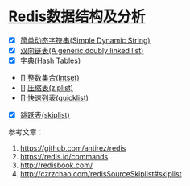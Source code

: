 # [Redis数据结构及分析](https://github.com/antirez/redis)

- [x] [简单动态字符串(Simple Dynamic String)](sds.md)
- [x] [双向链表(A generic doubly linked list)](adlist.md)
- [x] [字典(Hash Tables)](dict.md)
- [] [整数集合(Intset)](intset.md)
- [] [压缩表(ziplist)](ziplist.md)
- [] [快速列表(quicklist)](quicklistmd)
- [x] [跳跃表(skiplist)](skiplist.md)

参考文章：

1. https://github.com/antirez/redis
2. https://redis.io/commands
3. http://redisbook.com/
4. http://czrzchao.com/redisSourceSkiplist#skiplist